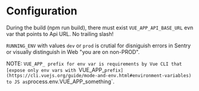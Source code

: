 # Configuration

During the build (npm run build), there must exist `VUE_APP_API_BASE_URL` evn var that points to Api URL. No trailing slash!

`RUNNING_ENV` with values `dev` or `prod` is crutial for disniguish errors in Sentry or visually distinguish in Web "you are on non-PROD".

NOTE: `VUE_APP_ prefix for env var is requirements by Vue CLI that [expose only env vars with `VUE_APP_` prefix](https://cli.vuejs.org/guide/mode-and-env.html#environment-variables) to JS as `process.env.VUE_APP_something`.